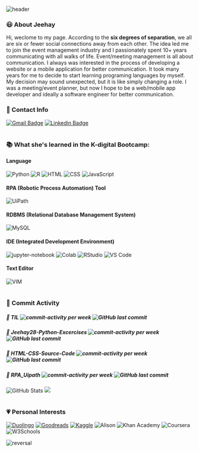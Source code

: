 ![header](https://capsule-render.vercel.app/api?type=shark&color=timeGradient&height=250&section=header&text=Jeehay%20Park&fontSize=60&desc=Currently%20training%20to%20become%20a%20software%20engineer&descAlignY=57&animation=twinkling&fontAlignY=35)


### :smiley: About Jeehay
Hi, weclome to my page. According to the **six degrees of separation**, we all are six or fewer social connections away from each other. 
The idea led me to join the event management industry and I passionately spent 10+ years communicating with all walks of life. 
Event/meeting management is all about communication. 
I always was interested in the process of developing a website or a mobile application for better communication. 
It took many years for me to decide to start learning programing languages by myself. 
My decision may sound unexpected, but it is like simply changing a role. I was a meeting/event planner, but now I hope to be a web/mobile app developer and ideally a software engineer for better communication.

### :e-mail: Contact Info
[![Gmail Badge](https://img.shields.io/badge/Gmail-d14836?style=flat-square&logo=Gmail&logoColor=white&link=mailto:sophiepark528@gmail.com)](mailto:sophiepark528@gmail.com)
[![Linkedin Badge](https://img.shields.io/badge/-Linkedin-0077B5?style=flat-square&logo=Linkedin&logoColor=white)](https://www.linkedin.com/in/jeehaypark/)


#
### :books: What she's learned in the K-digital Bootcamp:
#### Language
![Python](https://img.shields.io/badge/Python-3776AB?style=for-the-badge&logo=python&logoColor=white) 
![R](https://img.shields.io/badge/R-00000F?style=for-the-badge&logo=R&logoColor=white) 
![HTML](https://img.shields.io/badge/HTML5-E34F26?style=for-the-badge&logo=html5&logoColor=white) ![CSS](https://img.shields.io/badge/CSS3-1572B6?style=for-the-badge&logo=css3&logoColor=white) ![JavaScript](https://img.shields.io/badge/JavaScript-F7DF1E?style=for-the-badge&logo=javascript&logoColor=black)


#### RPA (Robotic Process Automation) Tool
![UiPath](https://img.shields.io/badge/UiPath-FA4616?style=for-the-badge&logo=uipath&logoColor=white) 

#### RDBMS (Relational Database Management System)
![MySQL](https://img.shields.io/badge/MySQL-00000F?style=for-the-badge&logo=mysql&logoColor=white) 


#### IDE (Integrated Development Environment)
![jupyter-notebook](https://img.shields.io/badge/Jupyter_Notebook-929591?style=for-the-badge&logo=jupyter&color=525252)
![Colab](https://img.shields.io/badge/Colab-F9AB00?style=for-the-badge&logo=googlecolab&color=525252)
![RStudio](https://img.shields.io/badge/RStudio-75AADB?style=for-the-badge&logo=RStudio&logoColor=white)
![VS Code](https://img.shields.io/badge/Visual_Studio_Code-0078D4?style=for-the-badge&logo=visual%20studio%20code&logoColor=white)

#### Text Editor
![VIM](https://img.shields.io/badge/VIM-%2311AB00.svg?&style=for-the-badge&logo=vim&logoColor=white)

#
### :clap: Commit Activity
##### :file_folder: TIL ![commit-activity per week](https://img.shields.io/github/commit-activity/w/Jeehay28/TIL) ![GitHub last commit](https://img.shields.io/github/last-commit/Jeehay28/TIL)
##### :file_folder: Jeehay28-Python-Excercises ![commit-activity per week](https://img.shields.io/github/commit-activity/w/Jeehay28/Jeehay28-Python-Exercises) ![GitHub last commit](https://img.shields.io/github/last-commit/Jeehay28/Jeehay28-Python-Exercises)
##### :file_folder: HTML-CSS-Source-Code ![commit-activity per week](https://img.shields.io/github/commit-activity/w/Jeehay28/HTML-CSS-Source-Code) ![GitHub last commit](https://img.shields.io/github/last-commit/Jeehay28/HTML-CSS-Source-Code)
##### :file_folder: RPA_Uipath ![commit-activity per week](https://img.shields.io/github/commit-activity/w/Jeehay28/RPA_Uipath) ![GitHub last commit](https://img.shields.io/github/last-commit/Jeehay28/RPA_Uipath)


![GitHub Stats](https://github-readme-stats.vercel.app/api?username=Jeehay28&show_icons=true) ![](https://github-readme-stats.vercel.app/api/top-langs/?username=Jeehay28&show_icons=true)


#
### :heartpulse: Personal Interests
[![Duolingo](https://img.shields.io/badge/Duolingo-58CC02?style=for-the-badge&logo=Duolingo&logoColor=white)](https://www.duolingo.com/profile/Jeehay?via=share_profile)
[![Goodreads](https://img.shields.io/badge/Goodreads-75420e?style=for-the-badge&logo=Goodreads&logoColor=white)](https://www.goodreads.com/user/show/39862141)
[![Kaggle](https://img.shields.io/badge/Kaggle-20BEFF?style=for-the-badge&logo=Kaggle&logoColor=white)](https://www.kaggle.com/jeehaypark)
![Alison](https://img.shields.io/badge/Alison-323949?style=for-the-badge&logo=Alison&logoColor=white)
![Khan Academy](https://img.shields.io/badge/Khan%20Academy-14BF96?style=for-the-badge&logo=Khan%20Academy&logoColor=white)
![Coursera](https://img.shields.io/badge/Coursera-0056D2?style=for-the-badge&logo=Coursera&logoColor=white)
![W3Schools](https://img.shields.io/badge/W3Schools-006400?style=for-the-badge&logo=W3Schools&logoColor=white)


![reversal](https://capsule-render.vercel.app/api?type=waving&color=timeGradient&height=100&section=footer)
